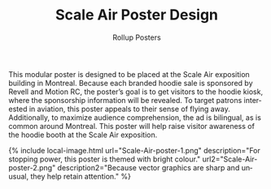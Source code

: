 ﻿---
layout: artwork
title: Scale Air Poster Design
subtitle: Rollup Posters
headline: A Blender render created for Ad Design class.
hero-image: http://denislabrecque.ca/images/Scale-Air-poster-render.png
ref: scaleairrollups
categories: artwork
tags: Blender render graphicDesign poster rollup sweater RC remoteControl
lang: en
---
<div markdown="1">
This modular poster is designed to be placed at the Scale Air exposition building in Montreal. Because each branded hoodie sale is sponsored by Revell and Motion RC, the poster’s goal is to get visitors to the hoodie kiosk, where the sponsorship information will be revealed. To target patrons interested in aviation, this poster appeals to their sense of flying away. Additionally, to maximize audience comprehension, the ad is bilingual, as is common around Montreal. This poster will help raise visitor awareness of the hoodie booth at the Scale Air exposition.
</div>

{% include local-image.html url="Scale-Air-poster-1.png" description="For stopping power, this poster is themed with bright colour." url2="Scale-Air-poster-2.png" description2="Because vector graphics are sharp and unusual, they help retain attention." %}